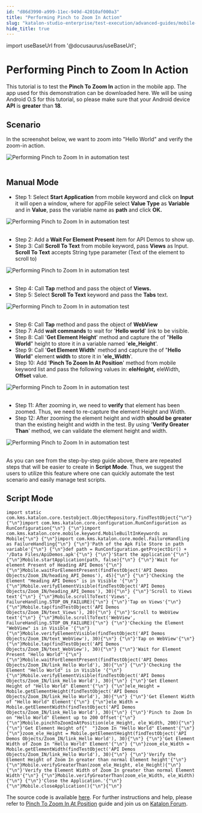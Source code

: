 ```yaml
---
id: "d86d3990-a999-11ec-949d-42010af000a3"
title: "Performing Pinch to Zoom In Action"
slug: "katalon-studio-enterprise/test-execution/advanced-guides/mobile-testing/performing-pinch-to-zoom-in-action"
hide_title: true
---
```

import useBaseUrl from '@docusaurus/useBaseUrl';

    

# <a id="id" class="anchor_top_offset"/><a id="ariaid-title1" class="anchor_top_offset"/>Performing Pinch to Zoom In Action

    
      
<p xmlns="http://www.w3.org/1999/xhtml" className="p">This tutorial is to test the <strong className="ph b">Pinch To Zoom In</strong>   action in the mobile app. The app used for this demonstration can   be downloaded here. We will be using Android O.S for this tutorial,   so please make sure that your Android device <strong className="ph b">API</strong>   is <strong className="ph b">greater</strong> than <strong className="ph b">18</strong>.</p> 
    
  
    

## <a id="id_1" class="anchor_top_offset"/>Scenario

    
      
<p xmlns="http://www.w3.org/1999/xhtml" className="p">In the screenshot below, we want to zoom into "Hello World" and   verify the zoom-in action.</p> 
      
<p xmlns="http://www.w3.org/1999/xhtml" className="p">   <img className="image" src={useBaseUrl("https://github.com/katalon-studio/docs-images/raw/master/katalon-studio/tutorials/pinch_zoom_action_mobile_app/Performing-Pinch-to-Zoom-In-in-automation-test.png")} alt="Performing Pinch to Zoom In in automation test" /><br /><br /> </p> 
    
  

## <a id="id_2" class="anchor_top_offset"/>Manual Mode

<ul xmlns="http://www.w3.org/1999/xhtml" className="ul"><li className="li">Step 1: Select <strong className="ph b">Start       Application</strong> from mobile keyword and click on     <strong className="ph b">Input</strong> it will open a window, where for appFile     select <strong className="ph b">Value Type</strong> as <strong className="ph b">Variable</strong> and     in <strong className="ph b">Value</strong>, pass the variable name as     <strong className="ph b">path</strong> and click <strong className="ph b">OK.</strong>   </li></ul> 
<p xmlns="http://www.w3.org/1999/xhtml" className="p">   <img className="image" src={useBaseUrl("https://github.com/katalon-studio/docs-images/raw/master/katalon-studio/tutorials/pinch_zoom_action_mobile_app/Performing-Pinch-to-Zoom-In-in-automation-test-1.png")} alt="Performing Pinch to Zoom In in automation test" /><br /><br /> </p> 
<ul xmlns="http://www.w3.org/1999/xhtml" className="ul"><li className="li">Step 2: Add a <strong className="ph b">Wait For Element Present</strong> item     for API Demos to show up.</li><li className="li">Step 3: Call <strong className="ph b">Scroll To Text</strong> from mobile     keyword, pass <strong className="ph b">Views</strong> as Input. <strong className="ph b">Scroll To       Text</strong> accepts String type parameter (Text of the element to     scroll to)</li></ul> 
<p xmlns="http://www.w3.org/1999/xhtml" className="p">   <img className="image" src={useBaseUrl("https://github.com/katalon-studio/docs-images/raw/master/katalon-studio/tutorials/pinch_zoom_action_mobile_app/Performing-Pinch-to-Zoom-In-in-automation-test-3.png")} alt="Performing Pinch to Zoom In in automation test" /><br /><br /> </p> 
<ul xmlns="http://www.w3.org/1999/xhtml" className="ul"><li className="li">Step 4: Call <strong className="ph b">Tap</strong> method and pass the object of     <strong className="ph b">Views.</strong>   </li><li className="li">Step 5: Select <strong className="ph b">Scroll To Text</strong> keyword and pass     the <strong className="ph b">Tabs</strong> text.</li></ul> 
<p xmlns="http://www.w3.org/1999/xhtml" className="p">   <img className="image" src={useBaseUrl("https://github.com/katalon-studio/docs-images/raw/master/katalon-studio/tutorials/pinch_zoom_action_mobile_app/Performing-Pinch-to-Zoom-In-in-automation-test-10.png")} alt="Performing Pinch to Zoom In in automation test" /><br /><br /> </p> 
<ul xmlns="http://www.w3.org/1999/xhtml" className="ul"><li className="li">Step 6: Call <strong className="ph b">Tap</strong> method and pass the object of     <strong className="ph b">WebView</strong>   </li><li className="li">Step 7: Add <strong className="ph b">wait commands</strong> to wait for     '<strong className="ph b">Hello world</strong>' link to be visible.</li><li className="li">Step 8: Call '<strong className="ph b">Get Element Height</strong>' method and     capture the of "<strong className="ph b">Hello World</strong>" height to store it in     a variable named '<strong className="ph b">ele_Height</strong>'.</li><li className="li">Step 9: Call '<strong className="ph b">Get Element Width</strong>' method and     capture the of "<strong className="ph b">Hello World</strong>" element     <strong className="ph b">width</strong> to store it in '<strong className="ph b">ele_Width</strong>'.   </li><li className="li">Step 10: Add '<strong className="ph b">Pinch To Zoom In At Position</strong>'     method from mobile keyword list and pass the following values in:     <strong className="ph b">ele<em className="ph i">Height</em>,</strong> eleWidth,     <strong className="ph b">Offset</strong> value.</li></ul> 
<p xmlns="http://www.w3.org/1999/xhtml" className="p">   <img className="image" src={useBaseUrl("https://github.com/katalon-studio/docs-images/raw/master/katalon-studio/tutorials/pinch_zoom_action_mobile_app/Performing-Pinch-to-Zoom-In-in-automation-test-11.png")} alt="Performing Pinch to Zoom In in automation test" /><br /><br /> </p> 
<ul xmlns="http://www.w3.org/1999/xhtml" className="ul"><li className="li">Step 11: After zooming in, we need to <strong className="ph b">verify</strong>     that element has been zoomed. Thus, we need to re-capture the     element Height and Width.</li><li className="li">Step 12: After zooming the element height and width     <strong className="ph b">should be greater</strong> than the existing height and     width in the test. By using '<strong className="ph b">Verify Greater Than</strong>'     method, we can validate the element height and width.</li></ul> 
<p xmlns="http://www.w3.org/1999/xhtml" className="p">   <img className="image" src={useBaseUrl("https://github.com/katalon-studio/docs-images/raw/master/katalon-studio/tutorials/pinch_zoom_action_mobile_app/Performing-Pinch-to-Zoom-In-in-automation-test-12.png")} alt="Performing Pinch to Zoom In in automation test" /><br /><br /> </p> 
<p xmlns="http://www.w3.org/1999/xhtml" className="p">As you can see from the step-by-step guide above, there are   repeated steps that will be easier to create in <strong className="ph b">Script     Mode</strong>. Thus, we suggest the users to utilize this feature   where one can quickly automate the test scenario and easily manage   test scripts.</p> 

## <a id="id_3" class="anchor_top_offset"/>Script Mode

<pre xmlns="http://www.w3.org/1999/xhtml" className="pre codeblock"><code>import static com.kms.katalon.core.testobject.ObjectRepository.findTestObject{"\n"} {"\n"}import com.kms.katalon.core.configuration.RunConfiguration as RunConfiguration{"\n"} {"\n"}import com.kms.katalon.core.mobile.keyword.MobileBuiltInKeywords as Mobile{"\n"} {"\n"}import com.kms.katalon.core.model.FailureHandling as FailureHandling{"\n"} {"\n"}'Path of the Apk File Store in path variable'{"\n"} {"\n"}def path = RunConfiguration.getProjectDir() + '/Data Files/ApiDemos.apk'{"\n"} {"\n"}'Start the application'{"\n"} {"\n"}Mobile.startApplication(path, false){"\n"} {"\n"}'Wait for element Present of Heading API Demos'{"\n"} {"\n"}Mobile.waitForElementPresent(findTestObject('API Demos Objects/Zoom_IN/heading_API_Demos'), 45){"\n"} {"\n"}'Checking the Element "Heading API Demos" is in Visible '{"\n"} {"\n"}Mobile.verifyElementVisible(findTestObject('API Demos Objects/Zoom_IN/heading_API_Demos'), 30){"\n"} {"\n"}'Scroll to Views text'{"\n"} {"\n"}Mobile.scrollToText('Views', FailureHandling.STOP_ON_FAILURE){"\n"} {"\n"}'Tap on Views'{"\n"} {"\n"}Mobile.tap(findTestObject('API Demos Objects/Zoom_IN/text_Views'), 20){"\n"} {"\n"}'Scroll to WebView text'{"\n"} {"\n"}Mobile.scrollToText('WebView', FailureHandling.STOP_ON_FAILURE){"\n"} {"\n"}'Checking the Element "WebView" is in Visible '{"\n"} {"\n"}Mobile.verifyElementVisible(findTestObject('API Demos Objects/Zoom_IN/text_WebView'), 30){"\n"} {"\n"}'Tap on WebView'{"\n"} {"\n"}Mobile.tap(findTestObject('API Demos Objects/Zoom_IN/text_WebView'), 30){"\n"} {"\n"}'Wait for Element Present "Hello World"'{"\n"} {"\n"}Mobile.waitForElementPresent(findTestObject('API Demos Objects/Zoom_IN/link_Hello World'), 30){"\n"} {"\n"}'Checking the Element "Hello World" is in Visible '{"\n"} {"\n"}Mobile.verifyElementVisible(findTestObject('API Demos Objects/Zoom_IN/link_Hello World'), 30){"\n"} {"\n"}'Get Element Height of "Hello World" Element'{"\n"} {"\n"}ele_Height = Mobile.getElementHeight(findTestObject('API Demos Objects/Zoom_IN/link_Hello World'), 30){"\n"} {"\n"}'Get Element Width of "Hello World" Element'{"\n"} {"\n"}ele_Width = Mobile.getElementWidth(findTestObject('API Demos Objects/Zoom_IN/link_Hello World'), 30){"\n"} {"\n"}'Pinch to Zoom In on "Hello World" Element up to 200 Offset'{"\n"} {"\n"}Mobile.pinchToZoomInAtPosition(ele_Height, ele_Width, 200){"\n"} {"\n"}'Get Element Height of{"  "}Zoom In "Hello World" Element'{"\n"} {"\n"}zoom_ele_Height = Mobile.getElementHeight(findTestObject('API Demos Objects/Zoom_IN/link_Hello World'), 30){"\n"} {"\n"}'Get Element Width of Zoom In "Hello World" Element'{"\n"} {"\n"}zoom_ele_Width = Mobile.getElementWidth(findTestObject('API Demos Objects/Zoom_IN/link_Hello World'), 30){"\n"} {"\n"}'Verify the Element Height of Zoom In greater than normal Element height'{"\n"} {"\n"}Mobile.verifyGreaterThan(zoom_ele_Height, ele_Height){"\n"} {"\n"}'Verify the Element Width of Zoom In greater than normal Element Width'{"\n"} {"\n"}Mobile.verifyGreaterThan(zoom_ele_Width, ele_Width){"\n"} {"\n"}'Close the Application.'{"\n"} {"\n"}Mobile.closeApplication(){"\n"}{"\n"}</code></pre> 
<p xmlns="http://www.w3.org/1999/xhtml" className="p">The source code is available <a className="xref j-external-link" href="https://github.com/katalon-studio/katalon-mobile-automation" target="_blank">here</a>. For   further instructions and help, please refer to <a className="xref j-external-link" href="https://docs.katalon.com/katalon-studio/docs/mobile-pinch-to-zoom-in-at-position.html" target="_blank">Pinch     To Zoom In At Position</a> guide and join us on <a className="xref j-external-link" href="http://forum.katalon.com/" target="_blank">Katalon Forum</a>.</p> 
